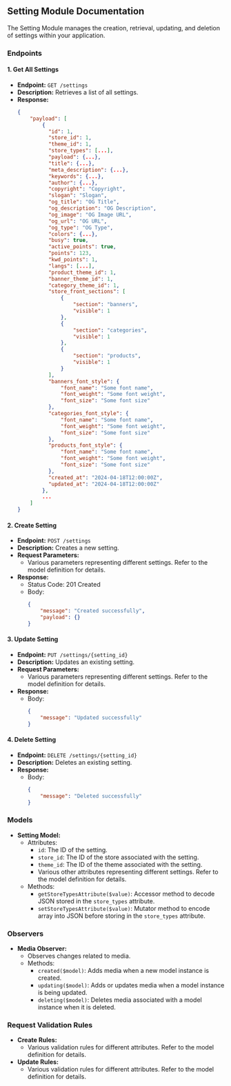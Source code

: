 ## Setting Module Documentation

The Setting Module manages the creation, retrieval, updating, and deletion of settings within your application.

### Endpoints

#### 1. Get All Settings

- **Endpoint:** `GET /settings`
- **Description:** Retrieves a list of all settings.
- **Response:**
  ```json
  {
      "payload": [
          {
            "id": 1,
            "store_id": 1,
            "theme_id": 1,
            "store_types": [...],
            "payload": {...},
            "title": {...},
            "meta_description": {...},
            "keywords": {...},
            "author": {...},
            "copyright": "Copyright",
            "slogan": "Slogan",
            "og_title": "OG Title",
            "og_description": "OG Description",
            "og_image": "OG Image URL",
            "og_url": "OG URL",
            "og_type": "OG Type",
            "colors": {...},
            "busy": true,
            "active_points": true,
            "points": 123,
            "kwd_points": 1,
            "langs": [...],
            "product_theme_id": 1,
            "banner_theme_id": 1,
            "category_theme_id": 1,
            "store_front_sections": [
                {
                    "section": "banners",
                    "visible": 1
                },
                {
                    "section": "categories",
                    "visible": 1
                },
                {
                    "section": "products",
                    "visible": 1
                }
            ],
            "banners_font_style": {
                "font_name": "Some font name",
                "font_weight": "Some font weight",
                "font_size": "Some font size"
            },
            "categories_font_style": {
                "font_name": "Some font name",
                "font_weight": "Some font weight",
                "font_size": "Some font size"
            },
            "products_font_style": {
                "font_name": "Some font name",
                "font_weight": "Some font weight",
                "font_size": "Some font size"
            },
            "created_at": "2024-04-18T12:00:00Z",
            "updated_at": "2024-04-18T12:00:00Z"
          },
          ...
      ]
  }
  ```

#### 2. Create Setting

- **Endpoint:** `POST /settings`
- **Description:** Creates a new setting.
- **Request Parameters:**
  - Various parameters representing different settings. Refer to the model definition for details.
- **Response:**
  - Status Code: 201 Created
  - Body:
    ```json
    {
        "message": "Created successfully",
        "payload": {}
    }
    ```

#### 3. Update Setting

- **Endpoint:** `PUT /settings/{setting_id}`
- **Description:** Updates an existing setting.
- **Request Parameters:**
  - Various parameters representing different settings. Refer to the model definition for details.
- **Response:**
  - Body:
    ```json
    {
        "message": "Updated successfully"
    }
    ```

#### 4. Delete Setting

- **Endpoint:** `DELETE /settings/{setting_id}`
- **Description:** Deletes an existing setting.
- **Response:**
  - Body:
    ```json
    {
        "message": "Deleted successfully"
    }
    ```

### Models

- **Setting Model:**
  - Attributes:
    - `id`: The ID of the setting.
    - `store_id`: The ID of the store associated with the setting.
    - `theme_id`: The ID of the theme associated with the setting.
    - Various other attributes representing different settings. Refer to the model definition for details.
  - Methods:
    - `getStoreTypesAttribute($value)`: Accessor method to decode JSON stored in the `store_types` attribute.
    - `setStoreTypesAttribute($value)`: Mutator method to encode array into JSON before storing in the `store_types` attribute.

### Observers

- **Media Observer:**
  - Observes changes related to media.
  - Methods:
    - `created($model)`: Adds media when a new model instance is created.
    - `updating($model)`: Adds or updates media when a model instance is being updated.
    - `deleting($model)`: Deletes media associated with a model instance when it is deleted.

### Request Validation Rules

- **Create Rules:**
  - Various validation rules for different attributes. Refer to the model definition for details.
- **Update Rules:**
  - Various validation rules for different attributes. Refer to the model definition for details.
